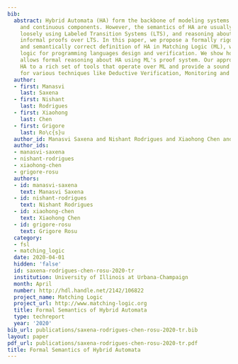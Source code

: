```yaml
---
bib:
  abstract: Hybrid Automata (HA) form the backbone of modeling systems with both discrete
    and continuous components. However, the semantics of HA are usually described
    loosely using Labeled Transition Systems (LTS), and reasoning about HA involves
    informal proofs over LTS. In this paper, we propose a formally rigorous, concise,
    and semantically correct definition of HA in Matching Logic (ML), which is a uniform
    logic for programming languages design and verification. We show how our definition
    allows formal reasoning about HA using ML's proof system. Our approach exposes
    HA to a rich set of tools that operate over ML and provide a sound logical basis
    for various techniques like Deductive Verification, Monitoring and Runtime Verification.
  author:
  - first: Manasvi
    last: Saxena
  - first: Nishant
    last: Rodrigues
  - first: Xiaohong
    last: Chen
  - first: Grigore
    last: Ro\c{s}u
  author_id: Manasvi Saxena and Nishant Rodrigues and Xiaohong Chen and Grigore Rosu
  author_ids:
  - manasvi-saxena
  - nishant-rodrigues
  - xiaohong-chen
  - grigore-rosu
  authors:
  - id: manasvi-saxena
    text: Manasvi Saxena
  - id: nishant-rodrigues
    text: Nishant Rodrigues
  - id: xiaohong-chen
    text: Xiaohong Chen
  - id: grigore-rosu
    text: Grigore Rosu
  category:
  - fsl
  - matching_logic
  date: 2020-04-01
  hidden: 'false'
  id: saxena-rodrigues-chen-rosu-2020-tr
  institution: University of Illinois at Urbana-Champaign
  month: April
  number: http://hdl.handle.net/2142/106822
  project_name: Matching Logic
  project_url: http://www.matching-logic.org
  title: Formal Semantics of Hybrid Automata
  type: techreport
  year: '2020'
bib_url: publications/saxena-rodrigues-chen-rosu-2020-tr.bib
layout: paper
pdf_url: publications/saxena-rodrigues-chen-rosu-2020-tr.pdf
title: Formal Semantics of Hybrid Automata
---
```

